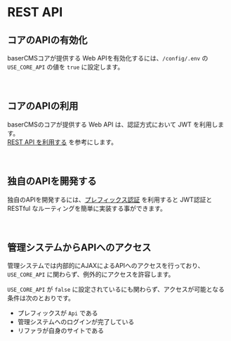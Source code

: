 # REST API

## コアのAPIの有効化
baserCMSコアが提供する Web APIを有効化するには、`/config/.env` の `USE_CORE_API` の値を `true` に設定します。

　
## コアのAPIの利用
baserCMSのコアが提供する Web API は、認証方式において JWT を利用します。   
[REST API を利用する](https://github.com/baserproject/ucmitz/wiki/ucmitz%E3%81%AE-REST-API-%E3%82%92%E5%88%A9%E7%94%A8%E3%81%99%E3%82%8B) を参考にします。

　
## 独自のAPIを開発する
独自のAPIを開発するには、[プレフィックス認証](./prefix_auth) を利用すると JWT認証と RESTful なルーティングを簡単に実装する事ができます。

　
## 管理システムからAPIへのアクセス
管理システムでは内部的にAJAXによるAPIへのアクセスを行っており、`USE_CORE_API` に関わらず、例外的にアクセスを許容します。

`USE_CORE_API` が `false` に設定されているにも関わらず、アクセスが可能となる条件は次のとおりです。

- プレフィックスが `Api` である
- 管理システムへのログインが完了している
- リファラが自身のサイトである
